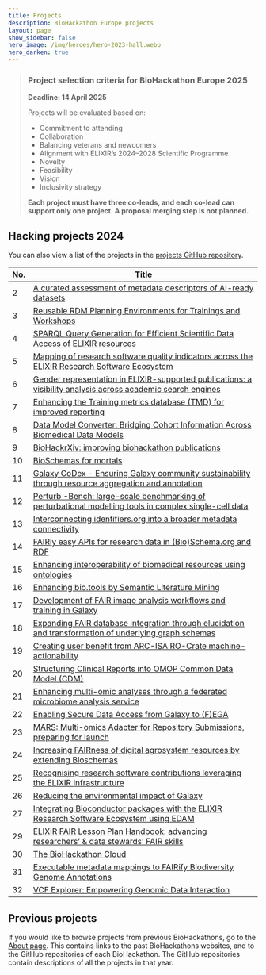 ```yaml
---
title: Projects
description: BioHackathon Europe projects
layout: page
show_sidebar: false
hero_image: /img/heroes/hero-2023-hall.webp
hero_darken: true
---
```


> ### **Project selection criteria for BioHackathon Europe 2025**  
> **Deadline: 14 April 2025**  
>  
> Projects will be evaluated based on:  
> - Commitment to attending  
> - Collaboration  
> - Balancing veterans and newcomers  
> - Alignment with ELIXIR’s 2024–2028 Scientific Programme  
> - Novelty  
> - Feasibility  
> - Vision  
> - Inclusivity strategy  
>  
> **Each project must have three co-leads, and each co-lead can support only one project. A proposal merging step is not planned.**  


## Hacking projects 2024 

<p class="my-5">You can also view a list of the projects in the <a href="https://github.com/elixir-europe/biohackathon-projects-2024">projects GitHub repository</a>.</p>

<section id="hacking-projects">
  <table class="table is-striped mt-5">
    <thead>
      <tr class="has-background-grey-darker">
        <th class="has-text-white">No.</th>
        <th class="has-text-white">Title</th>
      </tr>
    </thead>
    <tbody>
      <tr>
        <td>2</td>
        <td><a href="https://github.com/elixir-europe/biohackathon-projects-2024/blob/main/2.md">A curated assessment of metadata descriptors of AI-ready datasets</a></td>
      </tr>
      <tr>
        <td>3</td>
        <td><a href="https://github.com/elixir-europe/biohackathon-projects-2024/blob/main/3.md">Reusable RDM Planning Environments for Trainings and Workshops</a></td>
      </tr>
      <tr>
        <td>4</td>
        <td><a href="https://github.com/elixir-europe/biohackathon-projects-2024/blob/main/4.md">SPARQL Query Generation for Efficient Scientific Data Access of ELIXIR resources</a></td>
      </tr>
      <tr>
        <td>5</td>
        <td><a href="https://github.com/elixir-europe/biohackathon-projects-2024/blob/main/5.md">Mapping of research software quality indicators across the ELIXIR Research Software Ecosystem</a></td>
      </tr>
      <tr>
        <td>6</td>
        <td><a href="https://github.com/elixir-europe/biohackathon-projects-2024/blob/main/6.md">Gender representation in ELIXIR-supported publications: a visibility analysis across academic search engines</a></td>
      </tr>
      <tr>
        <td>7</td>
        <td><a href="https://github.com/elixir-europe/biohackathon-projects-2024/blob/main/7.md">Enhancing the Training metrics database (TMD) for improved reporting</a></td>
      </tr>
      <tr>
        <td>8</td>
        <td><a href="https://github.com/elixir-europe/biohackathon-projects-2024/blob/main/8.md">Data Model Converter: Bridging Cohort Information Across Biomedical Data Models</a></td>
      </tr>
      <tr>
        <td>9</td>
        <td><a href="https://github.com/elixir-europe/biohackathon-projects-2024/blob/main/9.md">BioHackrXiv: improving biohackathon publications</a></td>
      </tr>
      <tr>
        <td>10</td>
        <td><a href="https://github.com/elixir-europe/biohackathon-projects-2024/blob/main/10.md">BioSchemas for mortals</a></td>
      </tr>
      <tr>
        <td>11</td>
        <td><a href="https://github.com/elixir-europe/biohackathon-projects-2024/blob/main/11.md">Galaxy CoDex - Ensuring Galaxy community sustainability through resource aggregation and annotation</a></td>
      </tr>
      <tr>
        <td>12</td>
        <td><a href="https://github.com/elixir-europe/biohackathon-projects-2024/blob/main/12.md">Perturb -Bench: large-scale benchmarking of perturbational modelling tools in complex single-cell data</a></td>
      </tr>
      <tr>
        <td>13</td>
        <td><a href="https://github.com/elixir-europe/biohackathon-projects-2024/blob/main/13.md">Interconnecting identifiers.org into a broader metadata connectivity</a></td>
      </tr>
      <tr>
        <td>14</td>
        <td><a href="https://github.com/elixir-europe/biohackathon-projects-2024/blob/main/14.md">FAIRly easy APIs for research data in (Bio)Schema.org and RDF</a></td>
      </tr>
      <tr>
        <td>15</td>
        <td><a href="https://github.com/elixir-europe/biohackathon-projects-2024/blob/main/15.md">Enhancing interoperability of biomedical resources using ontologies</a></td>
      </tr>
      <tr>
        <td>16</td>
        <td><a href="https://github.com/elixir-europe/biohackathon-projects-2024/blob/main/16.md">Enhancing bio.tools by Semantic Literature Mining</a></td>
      </tr>
      <tr>
        <td>17</td>
        <td><a href="https://github.com/elixir-europe/biohackathon-projects-2024/blob/main/17.md">Development of FAIR image analysis workflows and training in Galaxy</a></td>
      </tr>
      <tr>
        <td>18</td>
        <td><a href="https://github.com/elixir-europe/biohackathon-projects-2024/blob/main/18.md">Expanding FAIR database integration through elucidation and transformation of underlying graph schemas</a></td>
      </tr>
      <tr>
        <td>19</td>
        <td><a href="https://github.com/elixir-europe/biohackathon-projects-2024/blob/main/19.md">Creating user benefit from ARC-ISA RO-Crate machine-actionability</a></td>
      </tr>
      <tr>
        <td>20</td>
        <td><a href="https://github.com/elixir-europe/biohackathon-projects-2024/blob/main/20.md">Structuring Clinical Reports into OMOP Common Data Model (CDM)</a></td>
      </tr>
      <tr>
        <td>21</td>
        <td><a href="https://github.com/elixir-europe/biohackathon-projects-2024/blob/main/21.md">Enhancing multi-omic analyses through a federated microbiome analysis service</a></td>
      </tr>
      <tr>
        <td>22</td>
        <td><a href="https://github.com/elixir-europe/biohackathon-projects-2024/blob/main/22.md">Enabling Secure Data Access from Galaxy to (F)EGA</a></td>
      </tr>
      <tr>
        <td>23</td>
        <td><a href="https://github.com/elixir-europe/biohackathon-projects-2024/blob/main/23.md">MARS: Multi-omics Adapter for Repository Submissions, preparing for launch</a></td>
      </tr>
      <tr>
        <td>24</td>
        <td><a href="https://github.com/elixir-europe/biohackathon-projects-2024/blob/main/24.md">Increasing FAIRness of digital agrosystem resources by extending Bioschemas</a></td>
      </tr>
      <tr>
        <td>25</td>
        <td><a href="https://github.com/elixir-europe/biohackathon-projects-2024/blob/main/25.md">Recognising research software contributions leveraging the ELIXIR infrastructure</a></td>
      </tr>
      <tr>
        <td>26</td>
        <td><a href="https://github.com/elixir-europe/biohackathon-projects-2024/blob/main/26.md">Reducing the environmental impact of Galaxy</a></td>
      </tr>
      <tr>
        <td>27</td>
        <td><a href="https://github.com/elixir-europe/biohackathon-projects-2024/blob/main/27.md">Integrating Bioconductor packages with the ELIXIR Research Software Ecosystem using EDAM</a></td>
      </tr>
      <!--<tr>
        <td>28</td>
        <td><a href="https://github.com/elixir-europe/biohackathon-projects-2024/blob/main/28.md">Semantic Interoperability of Biomedical Data</a></td>
      </tr>-->
      <tr>
        <td>29</td>
        <td><a href="https://github.com/elixir-europe/biohackathon-projects-2024/blob/main/29.md">ELIXIR FAIR Lesson Plan Handbook: advancing researchers’ & data stewards’ FAIR skills</a></td>
      </tr>
      <tr>
        <td>30</td>
        <td><a href="https://github.com/elixir-europe/biohackathon-projects-2024/blob/main/30.md">The BioHackathon Cloud</a></td>
      </tr>
      <tr>
        <td>31</td>
        <td><a href="https://github.com/elixir-europe/biohackathon-projects-2024/blob/main/31.md">Executable metadata mappings to FAIRify Biodiversity Genome Annotations</a></td>
      </tr>
      <tr>
        <td>32</td>
        <td><a href="https://github.com/elixir-europe/biohackathon-projects-2024/blob/main/32.md">VCF Explorer: Empowering Genomic Data Interaction</a></td>
      </tr>
    </tbody>
  </table>
</section>

## Previous projects
If you would like to browse projects from previous BioHackathons, go to the [About page](/about/). This contains links to the past BioHackathons websites, and to the GitHub repositories of each BioHackathon. The GitHub repositories contain descriptions of all the projects in that year.
